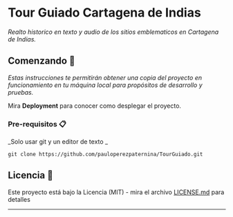 # Tour Guiado Cartagena de Indias

_Realto historico en texto y audio de los sitios emblematicos en Cartagena de Indias._

## Comenzando 🚀

_Estas instrucciones te permitirán obtener una copia del proyecto en funcionamiento en tu máquina local para propósitos de desarrollo y pruebas._

Mira **Deployment** para conocer como desplegar el proyecto.


### Pre-requisitos 📋

_Solo usar git y un editor de texto _

```
git clone https://github.com/pauloperezpaternina/TourGuiado.git
```

## Licencia 📄

Este proyecto está bajo la Licencia (MIT) - mira el archivo [LICENSE.md](LICENSE.md) para detalles


---
